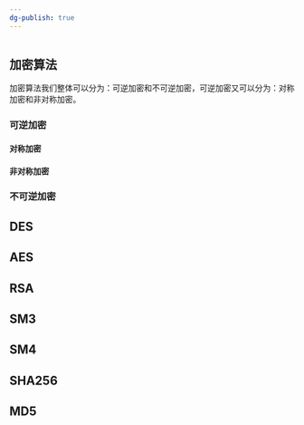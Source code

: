 ```yaml
---
dg-publish: true
---
```

```toc
```
## 加密算法
加密算法我们整体可以分为：可逆加密和不可逆加密，可逆加密又可以分为：对称加密和非对称加密。

### 可逆加密
#### 对称加密
#### 非对称加密

### 不可逆加密

## DES

## AES

## RSA



## SM3

## SM4

## SHA256

## MD5

